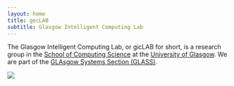 ```yaml
---
layout: home
title: gecLAB
subtitle: Glasgow Intelligent Computing Lab
---
```


The Glasgow Intelligent Computing Lab, or gicLAB for short, is a research group in the [School of Computing Science](https://www.gla.ac.uk/schools/computing/) at the [University of Glasgow](https://www.gla.ac.uk/).  We are part of the [GLAsgow Systems Section (GLASS)](https://www.gla.ac.uk/schools/computing/research/researchsections/systems-section/#overview).

<img src="../assets/img/glasgow_logo.png">
